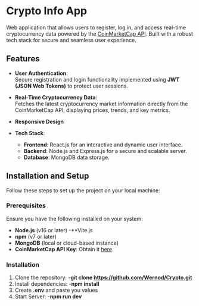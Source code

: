 # Crypto Info App

Web application that allows users to register, log in, and access real-time cryptocurrency data powered by the [CoinMarketCap API](https://coinmarketcap.com/api/). Built with a robust tech stack for secure and seamless user experience.

## Features

- **User Authentication**:  
  Secure registration and login functionality implemented using **JWT (JSON Web Tokens)** to protect user sessions.

- **Real-Time Cryptocurrency Data**:  
  Fetches the latest cryptocurrency market information directly from the CoinMarketCap API, displaying prices, trends, and key metrics.

- **Responsive Design**

- **Tech Stack**:
    - **Frontend**: React.js for an interactive and dynamic user interface.
    - **Backend**: Node.js and Express.js for a secure and scalable server.
    - **Database**: MongoDB data storage.

## Installation and Setup

Follow these steps to set up the project on your local machine:

### Prerequisites

Ensure you have the following installed on your system:
- **Node.js** (v16 or later)
  -**Vite.js
- **npm** (v7 or later)
- **MongoDB** (local or cloud-based instance)
- **CoinMarketCap API Key**: Obtain it [here](https://coinmarketcap.com/api/).

### Installation

1. Clone the repository:
   -**git clone https://github.com/Wernod/Crypto.git**
2. Install dependencies:
   -**npm install**
3. Create **.env** and paste you values
4. Start Server:
   -**npm run dev**
